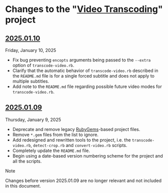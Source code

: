 # Changes to the "[Video Transcoding](https://github.com/lisamelton/video_transcoding)" project

## [2025.01.10](https://github.com/lisamelton/video_transcoding/releases/tag/2025.01.10)

Friday, January 10, 2025

* Fix bug preventing `encopts` arguments being passed to the `--extra` option of `transcode-video.rb`.
* Clarify that the automatic behavior of `transcode-video.rb` described in the `README.md` file is for a single forced subtitle and does not apply to multiple subtitles.
* Add note to the `README.md` file regarding possible future video modes for `transcode-video.rb`.

## [2025.01.09](https://github.com/lisamelton/video_transcoding/releases/tag/2025.01.09)

Thursday, January 9, 2025

* Deprecate and remove legacy [RubyGems](https://en.wikipedia.org/wiki/RubyGems)-based project files.
* Remove `*.gem` files from the list to ignore.
* Add redesigned and rewritten tools to the project, i.e. the `transcode-video.rb`, `detect-crop.rb` and `convert-video.rb` scripts.
* Completely update the `README.md` file.
* Begin using a date-based version numbering scheme for the project and all the scripts.

> [!NOTE]
> Changes before version 2025.01.09 are no longer relevant and not included in this document.

